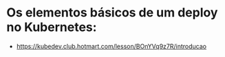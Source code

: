 # Os elementos básicos de um deploy no Kubernetes:
- https://kubedev.club.hotmart.com/lesson/BOnYVq9z7R/introducao
